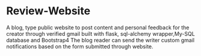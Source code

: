 # Review-Website
A blog, type public website to post content and personal feedback for the creator through verified gmail built with flask, sql-alchemy wrapper,My-SQL database and Bootstrap4 
The blog reader can send the writer custom gmail notifications based on the form submitted through website.
